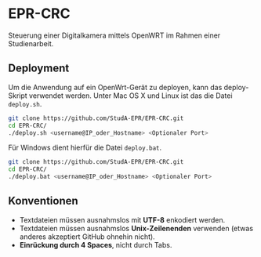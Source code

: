 EPR-CRC
=======

Steuerung einer Digitalkamera mittels OpenWRT im Rahmen einer Studienarbeit.

## Deployment

Um die Anwendung auf ein OpenWrt-Gerät zu deployen, kann das deploy-Skript verwendet werden. Unter Mac OS X und Linux ist das die Datei `deploy.sh`.

```bash
git clone https://github.com/StudA-EPR/EPR-CRC.git
cd EPR-CRC/
./deploy.sh <username@IP_oder_Hostname> <Optionaler Port>
```

Für Windows dient hierfür die Datei `deploy.bat`.

```bash
git clone https://github.com/StudA-EPR/EPR-CRC.git
cd EPR-CRC/
./deploy.bat <username@IP_oder_Hostname> <Optionaler Port>
```

## Konventionen

* Textdateien müssen ausnahmslos mit __UTF-8__ enkodiert werden.
* Textdateien müssen ausnahmslos __Unix-Zeilenenden__ verwenden (etwas anderes akzeptiert GitHub ohnehin nicht).
* __Einrückung durch 4 Spaces__, nicht durch Tabs.
